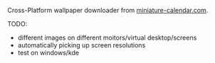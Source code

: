 Cross-Platform wallpaper downloader from [miniature-calendar.com](https://miniature-calendar.com/).

TODO:

- different images on different moitors/virtual desktop/screens
- automatically picking up screen resolutions
- test on windows/kde
